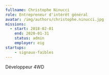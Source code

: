 ```yaml
---
fullname: Christophe Ninucci
role: Entrepreneur d'intérêt général
avatar: /img/authors/christophe.ninucci.jpg
missions:
  - start: 2018-02-01
    end: 2020-01-31
    status: admin
    employer: eig
startups:
    - signaux-faibles
---
```


Développeur 4WD
